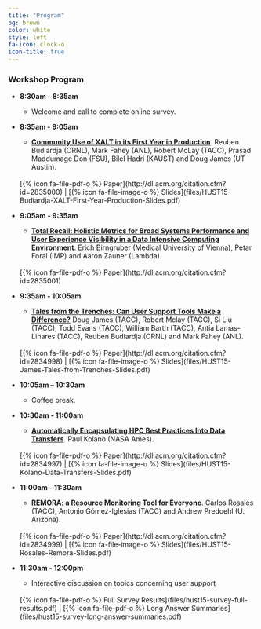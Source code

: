 ```yaml
---
title: "Program"
bg: brown
color: white
style: left
fa-icon: clock-o
icon-title: true
---
```


### Workshop Program

- **8:30am - 8:35am**
  - Welcome and call to complete online survey.

- **8:35am - 9:05am**
  - [**Community Use of XALT in its First Year in Production**](http://dl.acm.org/citation.cfm?id=2835000). Reuben Budiardja (ORNL), Mark Fahey (ANL), Robert McLay (TACC), Prasad Maddumage Don (FSU), Bilel Hadri (KAUST) and Doug James (UT Austin).
  <br/>
  [{% icon fa-file-pdf-o %} Paper](http://dl.acm.org/citation.cfm?id=2835000) |
  [{% icon fa-file-image-o %} Slides](files/HUST15-Budiardja-XALT-First-Year-Production-Slides.pdf)

- **9:05am - 9:35am**
  - [**Total Recall: Holistic Metrics for Broad Systems Performance and User Experience Visibility in a Data Intensive Computing Environment**](http://dl.acm.org/citation.cfm?id=2835001). Erich Birngruber (Medical University of Vienna), Petar Forai (IMP) and Aaron Zauner (Lambda).
  <br/>
  [{% icon fa-file-pdf-o %} Paper](http://dl.acm.org/citation.cfm?id=2835001)

- **9:35am - 10:05am**
  - [**Tales from the Trenches: Can User Support Tools Make a Difference?**](http://dl.acm.org/citation.cfm?id=2834998) Doug James (TACC), Robert Mclay (TACC), Si Liu (TACC), Todd Evans (TACC), William Barth (TACC), Antia Lamas-Linares (TACC), Reuben Budiardja (ORNL) and Mark Fahey (ANL).
  <br/>
  [{% icon fa-file-pdf-o %} Paper](http://dl.acm.org/citation.cfm?id=2834998) |
  [{% icon fa-file-image-o %} Slides](files/HUST15-James-Tales-from-Trenches-Slides.pdf)

- **10:05am – 10:30am**
  - Coffee break.

- **10:30am - 11:00am**
  - [**Automatically Encapsulating HPC Best Practices Into Data Transfers**](http://dl.acm.org/citation.cfm?id=2834997). Paul Kolano (NASA Ames).
  <br/>
  [{% icon fa-file-pdf-o %} Paper](http://dl.acm.org/citation.cfm?id=2834997) |
  [{% icon fa-file-image-o %} Slides](files/HUST15-Kolano-Data-Transfers-Slides.pdf)

- **11:00am - 11:30am**
  - [**REMORA: a Resource Monitoring Tool for Everyone**](http://dl.acm.org/citation.cfm?id=2834999). Carlos Rosales (TACC), Antonio Gómez-Iglesias (TACC) and Andrew Predoehl (U. Arizona).
  <br/>
  [{% icon fa-file-pdf-o %} Paper](http://dl.acm.org/citation.cfm?id=2834999) |
  [{% icon fa-file-image-o %} Slides](files/HUST15-Rosales-Remora-Slides.pdf)

- **11:30am - 12:00pm**
  - Interactive discussion on topics concerning user support
  <br/>
  [{% icon fa-file-pdf-o %} Full Survey Results](files/hust15-survey-full-results.pdf) |
  [{% icon fa-file-pdf-o %} Long Answer Summaries](files/hust15-survey-long-answer-summaries.pdf)
